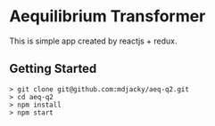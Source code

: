 # Aequilibrium Transformer
This is simple app created by reactjs + redux.


## Getting Started
```
> git clone git@github.com:mdjacky/aeq-q2.git
> cd aeq-q2
> npm install
> npm start
```